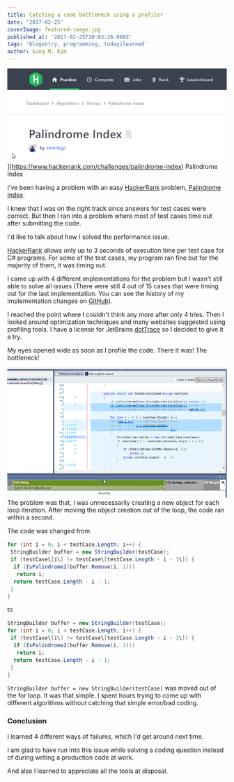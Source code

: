 ```yaml
---
title: Catching a code bottleneck using a profiler
date: '2017-02-25'
coverImage: featured-image.jpg
published_at: '2017-02-25T20:03:26.000Z'
tags: 'blogentry, programming, todayilearned'
author: Sung M. Kim
---
```


![](./images/HackerRank-Palindrome-Index.png)](https://www.hackerrank.com/challenges/palindrome-index) Palindrome Index

I've been having a problem with an easy [HackerRank](https://www.hackerrank.com) problem, [Palindrome Index](https://www.hackerrank.com/notifications/page/1).

I knew that I was on the right track since answers for test cases were correct. But then I ran into a problem where most of test cases time out after submitting the code.

I'd like to talk about how I solved the performance issue.

[HackerRank](https://www.hackerrank.com/dashboard) allows only up to 3 seconds of execution time per test case for C# programs. For some of the test cases, my program ran fine but for the majority of them, it was timing out.

I came up with 4 different implementations for the problem but I wasn't still able to solve all issues (There were still 4 out of 15 cases that were timing out for the last implementation. You can see the history of my implementation changes on [GitHub](https://github.com/dance2die/Problems.HackerRank/commits/master/Problems.HackerRank.Algorithms/Strings/PalindromeIndex.cs)).

I reached the point where I couldn't think any more after only 4 tries. Then I looked around optimization techniques and many websites suggested using profiling tools. I have a license for JetBrains [dotTrace](https://www.jetbrains.com/profiler/) so I decided to give it a try.

My eyes opened wide as soon as I profile the code. There it was! The bottleneck!

![](./images/profile-result-1.png)The problem was that, I was unnecessarily creating a new object for each loop iteration. After moving the object creation out of the loop, the code ran within a second.

The code was changed from

```csharp
for (int i = 0; i < testCase.Length; i++) {
 StringBuilder buffer = new StringBuilder(testCase);
 if (testCase\[i\] != testCase\[testCase.Length - i - 1\]) {
  if (IsPalindrome2(buffer.Remove(i, 1)))
   return i;
  return testCase.Length - i - 1;
 }
}
```

to

```csharp
StringBuilder buffer = new StringBuilder(testCase);
for (int i = 0; i < testCase.Length; i++) {
 if (testCase\[i\] != testCase\[testCase.Length - i - 1\]) {
  if (IsPalindrome2(buffer.Remove(i, 1)))
   return i;
  return testCase.Length - i - 1;
 }
}
```

`StringBuilder buffer = new StringBuilder(testCase)` was moved out of the for loop. It was that simple. I spent hours trying to come up with different algorithms without catching that simple error/bad coding.

### Conclusion

I learned 4 different ways of failures, which I'd get around next time.

I am glad to have run into this issue while solving a coding question instead of during writing a production code at work.

And also I learned to appreciate all the tools at disposal.

